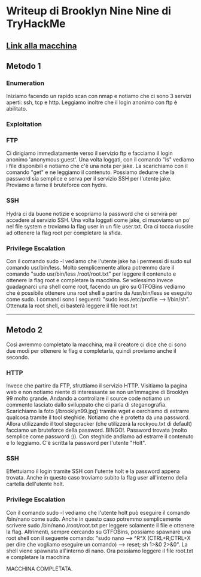 # Writeup di Brooklyn Nine Nine di TryHackMe

## [Link alla macchina](https://tryhackme.com/room/brooklynninenine)

## Metodo 1
### Enumeration
Iniziamo facendo un rapido scan con nmap e notiamo che ci sono 3 servizi aperti: ssh, tcp e http. Leggiamo inoltre che il login anonimo con ftp è abilitato.

### Exploitation
### FTP
Ci dirigiamo immediatamente verso il servizio ftp e facciamo il login anonimo 'anonymous:guest'. Una volta loggati, con il comando "ls" vediamo i file disponibili e notiamo che c'è una nota per jake. La scarichiamo con il comando "get" e ne leggiamo il contenuto. Possiamo dedurre che la password sia semplice e serva per il servizio SSH per l'utente jake.
Proviamo a farne il bruteforce con hydra.

### SSH
Hydra ci da buone notizie e scopriamo la password che ci servirà per accedere al servizio SSH. Una volta loggati come jake, ci muoviamo un po' nel file system e troviamo la flag user in un file user.txt. Ora ci tocca riuscire ad ottenere la flag root per completare la sfida.

### Privilege Escalation
Con il comando sudo -l vediamo che l'utente jake ha i permessi di sudo sul comando usr/bin/less. Molto semplicemente allora potremmo dare il comando "sudo usr/bin/less /root/root.txt" per leggere il contenuto e ottenere la flag root e completare la macchina. Se volessimo invece guadagnarci una shell come root, facendo un giro su GTFOBins vediamo che è possibile ottenere una root shell a partire da /usr/bin/less se eseguito come sudo. I comandi sono i seguenti: "sudo less /etc/profile --> !/bin/sh". Ottenuta la root shell, ci basterà leggere il file root.txt

_________________________________________________________________________________________________________________________________________
## Metodo 2
Così avremmo completato la macchina, ma il creatore ci dice che ci sono due modi per ottenere le flag e completarla, quindi proviamo anche il secondo.

### HTTP
Invece che partire da FTP, sfruttiamo il servizio HTTP. Visitiamo la pagina web e non notiamo niente di interessante se non un'immagine di Brooklyn 99 molto grande. Andando a controllare il source code notiamo un commento lasciato dallo sviluppato che ci parla di steganografia. Scarichiamo la foto (/brooklyn99.jpg) tramite wget e cerchiamo di estrarre qualcosa tramite il tool steghide. Notiamo che è protetta da una password.
Allora utilizzando il tool stegcracker (che utilizzerà la rockyou.txt di default) facciamo un bruteforce della password. BINGO!. Password trovata (molto semplice come password :)).
Con steghide andiamo ad estrarre il contenuto e lo leggiamo. C'è scritta la password per l'utente "Holt".

### SSH
Effettuiamo il login tramite SSH con l'utente holt e la password appena trovata. Anche in questo caso troviamo subito la flag user all'interno della cartella dell'utente holt.

### Privilege Escalation
Con il comando sudo -l vediamo che l'utente holt può eseguire il comando /bin/nano come sudo. Anche in questo caso potremmo semplicemente scrivere sudo /bin/nano /root/root.txt per leggere solamente il file e ottenere la flag. Altrimenti, sempre cercando su GTFOBins, possiamo spawnare una root shell con il seguente comando: "sudo nano --> ^R^X (CTRL+R,CTRL+X per dire che vogliamo eseguire un comando) --> reset; sh 1>&0 2>&0". La shell viene spawnata all'interno di nano. Ora possiamo leggere il file root.txt e completare la macchina

MACCHINA COMPLETATA.

